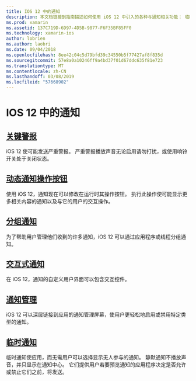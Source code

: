 ```yaml
---
title: IOS 12 中的通知
description: 本文档链接到指南描述如何使用 iOS 12 中引入的各种与通知相关功能： 临时通知分组的通知，通知管理、 交互式通知、 动态通知操作按钮和严重警报。
ms.prod: xamarin
ms.assetid: 137C719D-6D97-4D5B-9877-F6F35BF85FF0
ms.technology: xamarin-ios
author: lobrien
ms.author: laobri
ms.date: 09/04/2018
ms.openlocfilehash: 8ee42c04c5d79bfd39c34550b5f77427af8f835d
ms.sourcegitcommit: 57e8a0a10246ff9a4bd37f01d67ddc635f81e723
ms.translationtype: MT
ms.contentlocale: zh-CN
ms.lasthandoff: 03/08/2019
ms.locfileid: "57668902"
---
```

# <a name="notifications-in-ios-12"></a>IOS 12 中的通知

## <a name="critical-alertscritical-alertsmd"></a>[关键警报](critical-alerts.md)

iOS 12 使可能发送严重警报。 严重警报播放声音无论启用请勿打扰，或使用响铃开关处于关闭状态。

## <a name="dynamic-notification-action-buttonsdynamic-actionsmd"></a>[动态通知操作按钮](dynamic-actions.md)

使用 iOS 12，通知现在可以修改在运行时其操作按钮。
执行此操作使可能显示更多相关内容的通知以及与它的用户的交互操作。

## <a name="grouped-notificationsgroupedmd"></a>[分组通知](grouped.md)

为了帮助用户管理他们收到的许多通知，iOS 12 可以通过应用程序或线程分组通知。

## <a name="interactive-notificationsinteractivemd"></a>[交互式通知](interactive.md)

在 iOS 12，通知的自定义用户界面可以包含交互控件。

## <a name="notification-managementmanagementmd"></a>[通知管理](management.md)

iOS 12 可以深层链接到应用的通知管理屏幕，使用户更轻松地启用或禁用特定类型的通知。

## <a name="provisional-notificationsprovisionalmd"></a>[临时通知](provisional.md)

临时通知使应用，而无需用户可以选择显示无人参与的通知。 静默通知不播放声音，并只显示在通知中心。 它们提供用户若要预览通知的应用程序决定是否允许或禁止它们之前，将发送。
